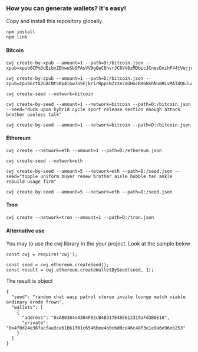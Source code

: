 ### How you can generate wallets? It's easy!
Copy and install this repository globally.
```
npm install
npm link
```
#### Bitcoin

```
cwj create-by-xpub --amount=1 --path=D:/bitcoin.json --xpub=xpub6CPm3dBibxZBhwuSbSPAsVV9gQeC8hvrJC8VV6zMDbicJCnevDnihF44tVejjqAzXNzFkWZN4B9jup6aGz5GJyJFVxoqTrJ1eZaSLQLuWuX

cwj create-by-zpub --amount=1 --path=D:/bitcoin.json --zpub=zpub6rtX2GACNtSKp4iGw7n5EjkrirRppENZzze2aUHocRH6NshNumRLvMAT4QGJuaUtapzCbaKi5fUUQBTjnyEboUkEo1khppS18WMnsUxTSvK

cwj create-seed --network=bitcoin

cwj create-by-seed --amount=1 --network=bitcoin --path=D:/bitcoin.json --seed="duck upon hybrid cycle sport release section enough attack brother useless talk"

cwj create-by-seed --amount=1 --network=bitcoin --path=D:/bitcoin.json
```

#### Ethereum

```
cwj create --network=eth --amount=1 --path=D:/ethereum.json

cwj create-seed --network=eth

cwj create-by-seed --amount=5 --network=eth --path=D:/seed.json --seed="topple uniform buyer renew brother aisle bubble ten ankle rebuild usage firm"

cwj create-by-seed --amount=5 --network=eth --path=D:/seed.json

```

#### Tron
```
cwj create --network=tron --amount=1 --path=D:/tron.json
```


#### Alternative use
You may to use the cwj library in the your project.
Look at the sample below 

```
const cwj = require('cwj');

const seed = cwj.ethereum.createSeed();
const result = cwj.ethereum.createWalletBySeed(seed, 1);

```

The result is object

```
{
  "seed": "random chat wasp patrol stereo invite lounge match viable ordinary erode frown",
  "wallets": [
    {
      "address": "0xAB0384e4304F02cB4B317E48E612319aFd3B0E18",
      "private": "0x4f0d24e36facfaa3ce61b61f01c6546bee4b0c6d0ce46c48f3e1e9a6e96eb253"
    }
  ]
}

```